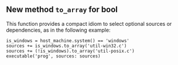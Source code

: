 ## New method `to_array` for bool

This function provides a compact idiom to select optional sources or dependencies,
as in the following example:

```meson
is_windows = host_machine.system() == 'windows'
sources += is_windows.to_array('util-win32.c')
sources += (!is_windows).to_array('util-posix.c')
executable('prog', sources: sources)
```
